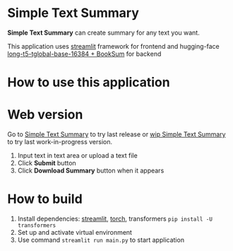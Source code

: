 # Simple Text Summary

**Simple Text Summary** can create summary for any text you want.

This application uses [streamlit](https://streamlit.io) framework for frontend and hugging-face
[long-t5-tglobal-base-16384 + BookSum](https://huggingface.co/pszemraj/long-t5-tglobal-base-16384-book-summary)
for backend

# How to use this application

# Web version

Go to [Simple Text Summary](https://simple-text-summary.streamlit.app/) to try last release or
[wip Simple Text Summary](https://wip-simple-text-summary.streamlit.app/) to try last work-in-progress version.

1. Input text in text area or upload a text file
2. Click **Submit** button
3. Click **Download Summary** button when it appears

# How to build

1. Install dependencies: [streamlit](https://docs.streamlit.io/library/get-started/installation),
[torch](https://pytorch.org/get-started/locally/), transformers ```pip install -U transformers```
2. Set up and activate virtual environment
3. Use command ```streamlit run main.py``` to start application
